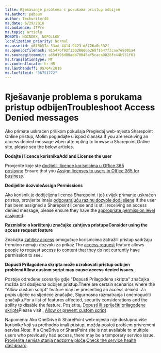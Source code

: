 ```yaml
---
title: Rješavanje problema s porukama pristup odbijen
ms.author: pebaum
author: Techwriter40
ms.date: 6/29/2018
ms.audience: ITPro
ms.topic: article
ROBOTS: NOINDEX, NOFOLLOW
localization_priority: Normal
ms.assetid: d678b57a-53ad-4414-9423-d8726a0c532f
ms.openlocfilehash: 915476f92f150288666268f1647f3cae7e9001a4
ms.sourcegitcommit: a65d196d00adb70045af5caca9828fe44b951f61
ms.translationtype: MT
ms.contentlocale: hr-HR
ms.lasthandoff: 09/04/2019
ms.locfileid: "36751772"
---
```

# <a name="troubleshoot-access-denied-messages"></a><span data-ttu-id="c7803-102">Rješavanje problema s porukama pristup odbijen</span><span class="sxs-lookup"><span data-stu-id="c7803-102">Troubleshoot Access Denied messages</span></span>

<span data-ttu-id="c7803-103">Ako primate uskraćen prilikom pokušaja Pregledaj web-mjesta Sharepoint Online pristup, Molim pogledajte u ispod članaka.</span><span class="sxs-lookup"><span data-stu-id="c7803-103">If you are receiving an access denied message when attempting to browse a Sharepoint Online site, please see the below articles.</span></span>

<span data-ttu-id="c7803-104">**Dodajte i licence korisnika**</span><span class="sxs-lookup"><span data-stu-id="c7803-104">**Add and License the user**</span></span>

<span data-ttu-id="c7803-105">Provjerite koje ste [dodijelili licence korisnicima u Office 365 poslovne](https://docs.microsoft.com/office365/admin/subscriptions-and-billing/assign-licenses-to-users?view=o365-worldwide&amp;tabs=One).</span><span class="sxs-lookup"><span data-stu-id="c7803-105">Ensure that you [Assign licenses to users in Office 365 for business](https://docs.microsoft.com/office365/admin/subscriptions-and-billing/assign-licenses-to-users?view=o365-worldwide&amp;tabs=One).</span></span>

<span data-ttu-id="c7803-106">**Dodijelite dozvole**</span><span class="sxs-lookup"><span data-stu-id="c7803-106">**Assign Permissions**</span></span>

<span data-ttu-id="c7803-107">Ako korisnik je dodijeljena licenca Sharepoint i još uvijek primanje uskraćen pristup, provjerite imaju [odgovarajuću razinu dozvole dodijeljene](https://docs.microsoft.com/sharepoint/understanding-permission-levels).</span><span class="sxs-lookup"><span data-stu-id="c7803-107">If the user has been assigned a Sharepoint license and is still receiving an access denied message, please ensure they have the [appropriate permission level assigned](https://docs.microsoft.com/sharepoint/understanding-permission-levels).</span></span>

<span data-ttu-id="c7803-108">**Razmislite o korištenju značajke zahtjeva pristupa**</span><span class="sxs-lookup"><span data-stu-id="c7803-108">**Consider using the access request feature**</span></span>

<span data-ttu-id="c7803-109">Značajka [zahtjev access](https://support.office.com/article/Set-up-and-manage-access-requests-94B26E0B-2822-49D4-929A-8455698654B3) omogućuje korisnicima zatražili pristup sadržaju trenutno nemaju dozvolu za prikaz.</span><span class="sxs-lookup"><span data-stu-id="c7803-109">The [access request](https://support.office.com/article/Set-up-and-manage-access-requests-94B26E0B-2822-49D4-929A-8455698654B3) feature allows people to request access to content that they do not currently have permission to see.</span></span> 

<span data-ttu-id="c7803-110">**Dopusti Prilagođena skripta može uzrokovati pristup odbijen problemi**</span><span class="sxs-lookup"><span data-stu-id="c7803-110">**Allow custom script may cause access denied issues**</span></span>

<span data-ttu-id="c7803-111">Postoje određene scenarije gdje "Dopusti Prilagođena skripta" značajka možda biti dosljedna odbijen pristup.</span><span class="sxs-lookup"><span data-stu-id="c7803-111">There are certain scenarios where the "Allow custom script" feature may be presenting an access denied.</span></span> <span data-ttu-id="c7803-112">Za popis utječe na sljedeće značajke, Sigurnosna razmatranja i onemogućiti značajku.</span><span class="sxs-lookup"><span data-stu-id="c7803-112">For a list of features affected, security considerations and the ability to disable the feature.</span></span> <span data-ttu-id="c7803-113">Posjetite, [Dopusti ili spriječiti prilagođene skripte](https://docs.microsoft.com/sharepoint/allow-or-prevent-custom-script)</span><span class="sxs-lookup"><span data-stu-id="c7803-113">Please visit , [Allow or prevent custom script](https://docs.microsoft.com/sharepoint/allow-or-prevent-custom-script)</span></span>

<span data-ttu-id="c7803-114">Napomena: Ako OneDrive ili SharePoint web-mjesta nije dostupno više korisnike koji su prethodno imali pristup, možda postoji problem privremeni servisa.</span><span class="sxs-lookup"><span data-stu-id="c7803-114">Note: If a OneDrive or SharePoint site is not available to multiple users who previously had access, there may be a temporary service issue.</span></span> <span data-ttu-id="c7803-115">[Provjerite servisa stanja nadzorne ploče](https://portal.office.com/adminportal/home#/servicehealth).</span><span class="sxs-lookup"><span data-stu-id="c7803-115">[Check the service health dashboard](https://portal.office.com/adminportal/home#/servicehealth).</span></span>


  

